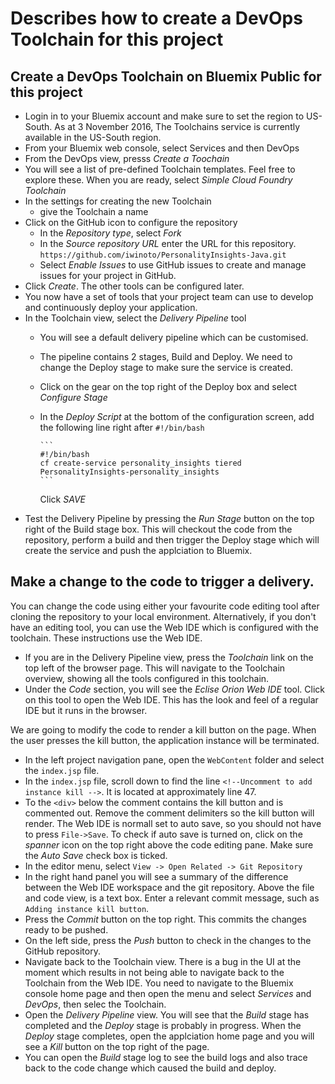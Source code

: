 # Describes how to create a DevOps Toolchain for this project
## Create a DevOps Toolchain on Bluemix Public for this project
* Login in to your Bluemix account and make sure to set the region to US-South. As at 3 November 2016, The Toolchains service is currently available in the US-South region.
* From your Bluemix web console, select Services and then DevOps
* From the DevOps view, presss _Create a Toochain_
* You will see a list of pre-defined Toolchain templates. Feel free to explore these. When you are ready, select _Simple Cloud Foundry Toolchain_
* In the settings for creating the new Toolchain
  * give the Toolchain a name
* Click on the GitHub icon to configure the repository
  * In the _Repository type_, select _Fork_
  * In the _Source repository URL_ enter the URL for this repository. `https://github.com/iwinoto/PersonalityInsights-Java.git`
  * Select _Enable Issues_ to use GitHub issues to create and manage issues for your project in GitHub.
* Click _Create_. The other tools can be configured later.
* You now have a set of tools that your project team can use to develop and continuously deploy your application.
* In the Toolchain view, select the _Delivery Pipeline_ tool
  * You will see a default delivery pipeline which can be customised.
  * The pipeline contains 2 stages, Build and Deploy. We need to change the Deploy stage to make sure the service is created.
  * Click on the gear on the top right of the Deploy box and select _Configure Stage_
  * In the _Deploy Script_ at the bottom of the configuration screen, add the following line right after `#!/bin/bash`
  
        ```
        #!/bin/bash
        cf create-service personality_insights tiered PersonalityInsights-personality_insights
        ```

    Click _SAVE_
* Test the Delivery Pipeline by pressing the _Run Stage_ button on the top right of the Build stage box. This will checkout the code from the repository, perform a build and then trigger the Deploy stage which will create the service and push the applciation to Bluemix.

## Make a change to the code to trigger a delivery.
You can change the code using either your favourite code editing tool after cloning the repository to your local environment. Alternatively, if you don't have an editing tool, you can use the Web IDE which is configured with the toolchain. These instructions use the Web IDE.
* If you are in the Delivery Pipeline view, press the _Toolchain_ link on the top left of the browser page. This will navigate to the Toolchain overview, showing all the tools configured in this toolchain.
* Under the _Code_ section, you will see the _Eclise Orion Web IDE_ tool. Click on this tool to open the Web IDE. This has the look and feel of a regular IDE but it runs in the browser.

We are going to modify the code to render a kill button on the page. When the user presses the kill button, the application instance will be terminated.

* In the left project navigation pane, open the `WebContent` folder and select the `index.jsp` file.
* In the `index.jsp` file, scroll down to find the line `<!--Uncomment to add instance kill -->`. It is located at approximately line 47.
* To the `<div>` below the comment contains the kill button and is commented out. Remove the comment delimiters so the kill button will render. The Web IDE is normall set to auto save, so you should not have to press `File->Save`. To check if auto save is turned on, click on the _spanner_ icon on the top right above the code editing pane. Make sure the _Auto Save_ check box is ticked.
* In the editor menu, select `View -> Open Related -> Git Repository`
* In the right hand panel you will see a summary of the difference between the Web IDE workspace and the git repository. Above the file and code view, is a text box. Enter a relevant commit message, such as `Adding instance kill button`.
* Press the _Commit_ button on the top right. This commits the changes ready to be pushed.
* On the left side, press the _Push_ button to check in the changes to the GitHub repository.
* Navigate back to the Toolchain view. There is a bug in the UI at the moment which results in not being able to navigate back to the Toolchain from the Web IDE. You need to navigate to the Bluemix console home page and then open the menu and select _Services_ and _DevOps_, then selec the Toolchain.
* Open the _Delivery Pipeline_ view. You will see that the _Build_ stage has completed and the _Deploy_ stage is probably in progress.
When the _Deploy_ stage completes, open the applciation home page and you will see a _Kill_ button on the top right of the page.
* You can open the _Build_ stage log to see the build logs and also trace back to the code change which caused the build and deploy.


